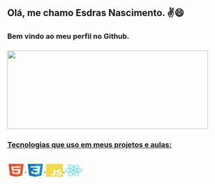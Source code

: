 ## Olá, me chamo Esdras Nascimento. :v::smile:
### Bem vindo ao meu perfil no Github.

###
###
<div>
  <a href="https://github.com/Esdras-Hernanny">
  <img height="180em" width="460em" src="https://github-readme-stats.vercel.app/api/top-langs/?username=nascimentoesdras&layout=compact&langs_count12&theme=chartreuse-dark"/>
</div>
  
### Tecnologias que uso em meus projetos e aulas:
<div style="display: inline_block"><br>
  <img align="center" alt="HTML" height="30" width="40" src="https://raw.githubusercontent.com/devicons/devicon/master/icons/html5/html5-original.svg">
  <img align="center" alt="CSS" height="30" width="40" src="https://raw.githubusercontent.com/devicons/devicon/master/icons/css3/css3-original.svg">
  <img align="center" alt="Js" height="30" width="40" src="https://raw.githubusercontent.com/devicons/devicon/master/icons/javascript/javascript-plain.svg">
  <img align="center" alt="React" height="30" width="40" src="https://raw.githubusercontent.com/devicons/devicon/master/icons/react/react-original.svg">
</div>

##
 

